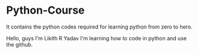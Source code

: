 # Python-Course
It contains the python codes required for learning python from zero to hero.

Hello, guys I'm Likith R Yadav
I'm learning how to code in python and use the github.


